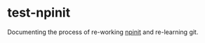 # test-npinit

Documenting the process of re-working [npinit](https://github.com/akileez/npinit) and re-learning git.

